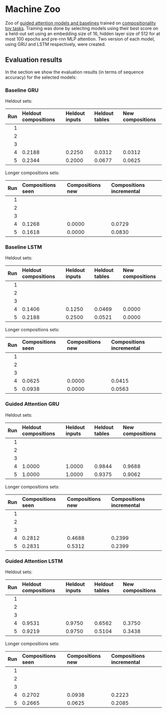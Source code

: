 # Machine Zoo

Zoo of [guided attention models and baselines](https://github.com/i-machine-think/machine) trained on [compositionality toy tasks](https://github.com/i-machine-think/machine-tasks).
Training was done by selecting models using their best score on a held-out set using an embedding size of 
16, hidden layer size of 512 for at most 100 epochs and pre-rnn MLP attention. Two version of
each model, using GRU and LSTM respectively, were created.

## Evaluation results

In the section we show the evaluation results (in terms of sequence accuracy) for the selected models:

### Baseline GRU

Heldout sets:

| Run | Heldout compositions | Heldout inputs | Heldout tables | New compositions |
| ---:| :------------------- |:-------------- |:-------------- |:---------------- |
| 1 | | | | |
| 2 | | | | |
| 3 | | | | |
| 4 | 0.2188 | 0.2250 | 0.0312 | 0.0312 |
| 5 | 0.2344 | 0.2000 | 0.0677 | 0.0625 |


Longer compositions sets:

| Run | Compositions seen | Compositions new | Compositions incremental |
| ---:|:----------------- |:---------------- |:------------------------ |
| 1 | | | |
| 2 | | | |
| 3 | | | |
| 4 | 0.1268 | 0.0000 | 0.0729 |
| 5 | 0.1618 | 0.0000 | 0.0830 |


### Baseline LSTM

Heldout sets:

| Run | Heldout compositions | Heldout inputs | Heldout tables | New compositions |
| ---:| :------------------- |:-------------- |:-------------- |:---------------- |
| 1 | | | | |
| 2 | | | | |
| 3 | | | | |
| 4 | 0.1406 | 0.1250 | 0.0469 | 0.0000 |
| 5 | 0.2188 | 0.2500 | 0.0521 | 0.0000 |

Longer compositions sets:

| Run | Compositions seen | Compositions new | Compositions incremental |
| ---:|:----------------- |:---------------- |:------------------------ |
| 1 | | | |
| 2 | | | |
| 3 | | | |
| 4 | 0.0625 | 0.0000 | 0.0415 |
| 5 | 0.0938 | 0.0000 | 0.0563 |

### Guided Attention GRU

Heldout sets:

| Run | Heldout compositions | Heldout inputs | Heldout tables | New compositions |
| ---:| :------------------- |:-------------- |:-------------- |:---------------- |
| 1 | | | | |
| 2 | | | | |
| 3 | | | | |
| 4 | 1.0000 | 1.0000 | 0.9844 | 0.9688 |
| 5 | 1.0000 | 1.0000 | 0.9375 | 0.9062 |

Longer compositions sets:

| Run | Compositions seen | Compositions new | Compositions incremental |
| ---:|:----------------- |:---------------- |:------------------------ |
| 1 | | | |
| 2 | | | |
| 3 | | | |
| 4 | 0.2812 | 0.4688 | 0.2399 |
| 5 | 0.2831 | 0.5312 | 0.2399 |

### Guided Attention LSTM

Heldout sets:

| Run | Heldout compositions | Heldout inputs | Heldout tables | New compositions |
| ---:| :------------------- |:-------------- |:-------------- |:---------------- |
| 1 | | | | |
| 2 | | | | |
| 3 | | | | |
| 4 | 0.9531 | 0.9750 | 0.6562 | 0.3750 |
| 5 | 0.9219 | 0.9750 | 0.5104 | 0.3438 |

Longer compositions sets:

| Run | Compositions seen | Compositions new | Compositions incremental |
| ---:|:----------------- |:---------------- |:------------------------ |
| 1 | | | |
| 2 | | | |
| 3 | | | |
| 4 | 0.2702 | 0.0938 | 0.2223 |
| 5 | 0.2665 | 0.0625 | 0.2085 |

